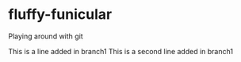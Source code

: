 # fluffy-funicular
Playing around with git


This is a line added in branch1
This is a second line added in branch1